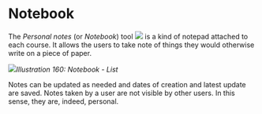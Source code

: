 # Notebook

The _Personal notes_ \(or _Notebook_\) tool ![](../../.gitbook/assets/graphics303.png) is a kind of notepad attached to each course. It allows the users to take note of things they would otherwise write on a piece of paper.

![](../../.gitbook/assets/images235.png)_Illustration 160: Notebook - List_

Notes can be updated as needed and dates of creation and latest update are saved. Notes taken by a user are not visible by other users. In this sense, they are, indeed, personal.


